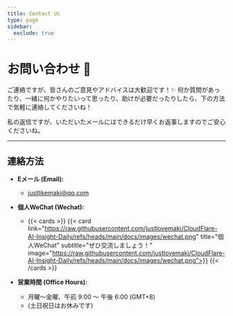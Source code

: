 ```yaml
---
title: Contact Us
type: page
sidebar:
  exclude: true
---
```

# お問い合わせ 👋

ご連絡ですが、皆さんのご意見やアドバイスは大歓迎です！✨ 何か質問があったり、一緒に何かやりたいって思ったり、助けが必要だったりしたら、下の方法で気軽に連絡してくださいね！

私の返信ですが、いただいたメールにはできるだけ早くお返事しますのでご安心くださいね。

---

## **連絡方法**

*   **Eメール (Email):**
    *   [justlikemaki@qq.com](mailto:justlikemaki@qq.com)

*   **個人WeChat (Wechat):**
    *   {{< cards >}}
        {{< card link="https://raw.githubusercontent.com/justlovemaki/CloudFlare-AI-Insight-Daily/refs/heads/main/docs/images/wechat.png" title="個人WeChat" subtitle="ぜひ交流しましょう！" image="https://raw.githubusercontent.com/justlovemaki/CloudFlare-AI-Insight-Daily/refs/heads/main/docs/images/wechat.png">}}
        {{< /cards >}}

*   **営業時間 (Office Hours):**
    *   月曜～金曜、午前 9:00 ～ 午後 6:00 (GMT+8)
    *   (土日祝日はお休みです)
